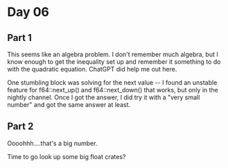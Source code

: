 # Day 06

## Part 1

This seems like an algebra problem. I don't remember much algebra, but I know
enough to get the inequality set up and remember it something to do with the
quadratic equation. ChatGPT did help me out here.

One stumbling block was solving for the next value -- I found an unstable
feature for f64::next_up() and f64::next_down() that works, but only in the
nightly channel. Once I got the answer, I did try it with a "very small number"
and got the same answer at least.

## Part 2

Oooohhh....that's a big number.

Time to go look up some big float crates?